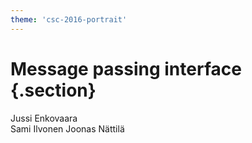 ```yaml
---
theme: 'csc-2016-portrait'
---
```


# Message passing interface {.section}

Jussi Enkovaara<br>
Sami Ilvonen
Joonas Nättilä
